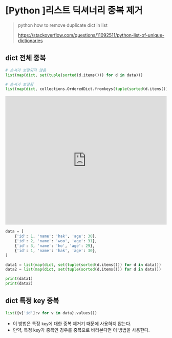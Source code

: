 
# [Python ]리스트 딕셔너리 중복 제거
> python how to remove duplicate dict in list
> 
> https://stackoverflow.com/questions/11092511/python-list-of-unique-dictionaries

## dict 전체 중복

```python
# 순서가 보장되지 않음
list(map(dict, set(tuple(sorted(d.items())) for d in data)))

# 순서가 보장됨
list(map(dict, collections.OrderedDict.fromkeys(tuple(sorted(d.items())) for d in data)))
```


<iframe height="400px" width="100%" src="https://repl.it/@ryan0425/how-to-remove-duplicate-dict-in-list?lite=true" scrolling="no" frameborder="no" allowtransparency="true" allowfullscreen="true" sandbox="allow-forms allow-pointer-lock allow-popups allow-same-origin allow-scripts allow-modals"></iframe>

```python
data = [
	{'id': 1, 'name': 'hak', 'age': 30},
	{'id': 2, 'name': 'woo', 'age': 31},
	{'id': 3, 'name': 'ho', 'age': 29},
	{'id': 1, 'name': 'hak', 'age': 30},
]

data1 = list(map(dict, set(tuple(sorted(d.items())) for d in data)))
data2 = list(map(dict, set(tuple(sorted(d.items())) for d in data)))

print(data1)
print(data2)
```

## dict 특정 key 중복

```python
list({v['id']:v for v in data}.values())
```
- 이 방법은 특정 `key`에 대한 중복 제거기 때문에 사용하지 않는다.
- 만약, 특정 key가 중복인 경우를 중복으로 바라본다면 이 방법을 사용한다.

